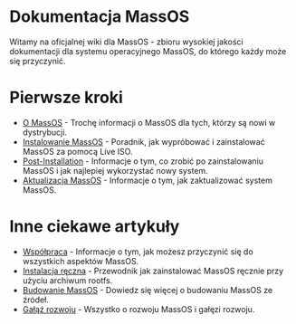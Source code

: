 # Dokumentacja MassOS
Witamy na oficjalnej wiki dla MassOS - zbioru wysokiej jakości dokumentacji dla systemu operacyjnego MassOS, do którego każdy może się przyczynić.
# Pierwsze kroki
- [O MassOS](https://github.com/MassOS-Linux/MassOS/wiki/About-MassOS) - Trochę informacji o MassOS dla tych, którzy są nowi w dystrybucji.
- [Instalowanie MassOS](https://github.com/MassOS-Linux/MassOS/wiki/Installing-MassOS) - Poradnik, jak wypróbować i zainstalować MassOS za pomocą Live ISO.
- [Post-Installation](https://github.com/MassOS-Linux/MassOS/wiki/Post-Installation) - Informacje o tym, co zrobić po zainstalowaniu MassOS i jak najlepiej wykorzystać nowy system.
- [Aktualizacja MassOS](https://github.com/MassOS-Linux/MassOS/wiki/Upgrading-MassOS) - Informacje o tym, jak zaktualizować system MassOS.

# Inne ciekawe artykuły
- [Współpraca](https://github.com/MassOS-Linux/MassOS/wiki/Contributing) - Informacje o tym, jak możesz przyczynić się do wszystkich aspektów MassOS.
- [Instalacja ręczna](https://github.com/MassOS-Linux/MassOS/wiki/Manual-Installation) - Przewodnik jak zainstalować MassOS ręcznie przy użyciu archiwum rootfs.
- [Budowanie MassOS](https://github.com/MassOS-Linux/MassOS/wiki/Building-MassOS) - Dowiedz się więcej o budowaniu MassOS ze źródeł.
- [Gałąź rozwoju](https://github.com/MassOS-Linux/MassOS/wiki/Development-Branch) - Wszystko o rozwoju MassOS i gałęzi rozwoju.
